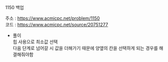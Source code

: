1150 백업<br/>

주소 : <https://www.acmicpc.net/problem/1150><br/>
코드 : <https://www.acmicpc.net/source/20751277><br/>

* 풀이<br/>
힙 사용으로 최소값 선택<br/>
다음 단계로 넘어갈 시 값을 더해가기 때문에 양옆의 칸을 선택하게 되는 경우를 해결해줘야함